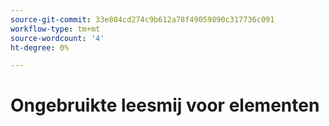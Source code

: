 ```yaml
---
source-git-commit: 33e804cd274c9b612a78f49059890c317736c091
workflow-type: tm+mt
source-wordcount: '4'
ht-degree: 0%

---
```

# Ongebruikte leesmij voor elementen
